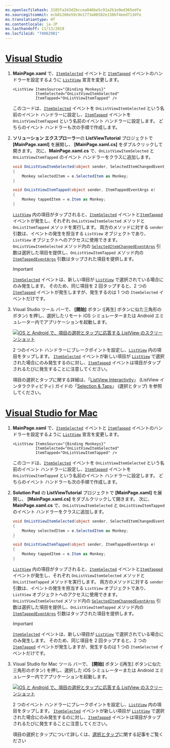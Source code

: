 ```yaml
---
ms.openlocfilehash: 2185fa243d2bccea046be5c91a2b1e9ed365edfe
ms.sourcegitcommit: ecb81266e59c9e1773a06582e138bf4eed713dfe
ms.translationtype: HT
ms.contentlocale: ja-JP
ms.lasthandoff: 11/13/2019
ms.locfileid: "74062901"
---
```

# <a name="visual-studiotabvswin"></a>[Visual Studio](#tab/vswin)

1. **MainPage.xaml** で、[`ItemSelected`](xref:Xamarin.Forms.ListView.ItemSelected) イベントと [`ItemTapped`](xref:Xamarin.Forms.ListView.ItemTapped) イベントのハンドラーを設定するように [`ListView`](xref:Xamarin.Forms.ListView) 宣言を変更します。

    ```xaml
    <ListView ItemsSource="{Binding Monkeys}"
              ItemSelected="OnListViewItemSelected"
              ItemTapped="OnListViewItemTapped" />
    ```

    このコードは、[`ItemSelected`](xref:Xamarin.Forms.ListView.ItemSelected) イベントを `OnListViewItemSelected` という名前のイベント ハンドラーに設定し、[`ItemTapped`](xref:Xamarin.Forms.ListView.ItemTapped) イベントを `OnListViewItemTapped` という名前のイベント ハンドラーに設定します。 どちらのイベント ハンドラーも次の手順で作成します。

1. **ソリューション エクスプローラー**の **ListViewTutorial** プロジェクトで **[MainPage.xaml]** を展開し、 **[MainPage.xaml.cs]** をダブルクリックして開きます。 次に、**MainPage.xaml.cs** で、`OnListViewItemSelected` と `OnListViewItemTapped` のイベント ハンドラーをクラスに追加します。

    ```csharp
    void OnListViewItemSelected(object sender, SelectedItemChangedEventArgs e)
    {
        Monkey selectedItem = e.SelectedItem as Monkey;
    }

    void OnListViewItemTapped(object sender, ItemTappedEventArgs e)
    {
        Monkey tappedItem = e.Item as Monkey;
    }
    ```

    [`ListView`](xref:Xamarin.Forms.ListView) 内の項目がタップされると、[`ItemSelected`](xref:Xamarin.Forms.ListView.ItemSelected) イベントと[`ItemTapped`](xref:Xamarin.Forms.ListView.ItemTapped) イベントが発生し、それぞれ `OnListViewItemSelected` メソッドと `OnListItemTapped` メソッドを実行します。 両方のメソッドに対する `sender` 引数は、イベントの発生を担当する `ListView` オブジェクトであり、`ListView` オブジェクトへのアクセスに使用できます。 `OnListViewItemSelected` メソッド内の [`SelectedItemChangedEventArgs`](xref:Xamarin.Forms.SelectedItemChangedEventArgs) 引数は選択した項目を提供し、`OnListViewItemTapped` メソッド内の [`ItemTappedEventArgs`](xref:Xamarin.Forms.ItemTappedEventArgs) 引数はタップされた項目を提供します。

    > [!IMPORTANT]
    > [`ItemSelected`](xref:Xamarin.Forms.ListView.ItemSelected) イベントは、新しい項目が [`ListView`](xref:Xamarin.Forms.ListView) で選択されている場合にのみ発生します。 そのため、同じ項目を 2 回タップすると、2 つの [`ItemTapped`](xref:Xamarin.Forms.ListView.ItemTapped) イベントが発生しますが、発生するのは 1 つの `ItemSelected` イベントだけです。

1. Visual Studio ツール バーで、 **[開始]** ボタン ([再生] ボタンに似た三角形のボタン) を押し、選択したリモート iOS シミュレーターまたは Android エミュレーター内でアプリケーションを起動します。

    [![iOS と Android で、項目の選択とタップに応答する ListView のスクリーンショット](../images/item-selection.png "ListView 項目の選択")](../images/item-selection-large.png#lightbox "ListView 項目の選択")

    2 つのイベント ハンドラーにブレークポイントを設定し、[`ListView`](xref:Xamarin.Forms.ListView) 内の項目をタップします。 [`ItemSelected`](xref:Xamarin.Forms.ListView.ItemSelected) イベントが新しい項目が [`ListView`](xref:Xamarin.Forms.ListView) で選択された場合にのみ発生するのに対し、[`ItemTapped`](xref:Xamarin.Forms.ListView.ItemTapped) イベントは項目がタップされるたびに発生することに注意してください。

    項目の選択とタップに関する詳細は、「[ListView Interactivity](~/xamarin-forms/user-interface/listview/interactivity.md)」 (ListView インタラクティビティ) ガイドの「[Selection & Taps](~/xamarin-forms/user-interface/listview/interactivity.md#selection-and-taps)」 (選択とタップ) を参照してください。

# <a name="visual-studio-for-mactabvsmac"></a>[Visual Studio for Mac](#tab/vsmac)

1. **MainPage.xaml** で、[`ItemSelected`](xref:Xamarin.Forms.ListView.ItemSelected) イベントと [`ItemTapped`](xref:Xamarin.Forms.ListView.ItemTapped) イベントのハンドラーを設定するように [`ListView`](xref:Xamarin.Forms.ListView) 宣言を変更します。

    ```xaml
    <ListView ItemsSource="{Binding Monkeys}"
              ItemSelected="OnListViewItemSelected"
              ItemTapped="OnListViewItemTapped" />
    ```

    このコードは、[`ItemSelected`](xref:Xamarin.Forms.ListView.ItemSelected) イベントを `OnListViewItemSelected` という名前のイベント ハンドラーに設定し、[`ItemTapped`](xref:Xamarin.Forms.ListView.ItemTapped) イベントを `OnListViewItemTapped` という名前のイベント ハンドラーに設定します。 どちらのイベント ハンドラーも次の手順で作成します。

1. **Solution Pad** の **ListViewTutorial** プロジェクトで **[MainPage.xaml]** を展開し、 **[MainPage.xaml.cs]** をダブルクリックして開きます。 次に、**MainPage.xaml.cs** で、`OnListViewItemSelected` と `OnListViewItemTapped` のイベント ハンドラーをクラスに追加します。

    ```csharp
    void OnListViewItemSelected(object sender, SelectedItemChangedEventArgs e)
    {
        Monkey selectedItem = e.SelectedItem as Monkey;
    }

    void OnListViewItemTapped(object sender, ItemTappedEventArgs e)
    {
        Monkey tappedItem = e.Item as Monkey;
    }
    ```

    [`ListView`](xref:Xamarin.Forms.ListView) 内の項目がタップされると、[`ItemSelected`](xref:Xamarin.Forms.ListView.ItemSelected) イベントと[`ItemTapped`](xref:Xamarin.Forms.ListView.ItemTapped) イベントが発生し、それぞれ `OnListViewItemSelected` メソッドと `OnListItemTapped` メソッドを実行します。 両方のメソッドに対する `sender` 引数は、イベントの発生を担当する `ListView` オブジェクトであり、`ListView` オブジェクトへのアクセスに使用できます。 `OnListViewItemSelected` メソッド内の [`SelectedItemChangedEventArgs`](xref:Xamarin.Forms.SelectedItemChangedEventArgs) 引数は選択した項目を提供し、`OnListViewItemTapped` メソッド内の [`ItemTappedEventArgs`](xref:Xamarin.Forms.ItemTappedEventArgs) 引数はタップされた項目を提供します。

    > [!IMPORTANT]
    > [`ItemSelected`](xref:Xamarin.Forms.ListView.ItemSelected) イベントは、新しい項目が [`ListView`](xref:Xamarin.Forms.ListView) で選択されている場合にのみ発生します。 そのため、同じ項目を 2 回タップすると、2 つの [`ItemTapped`](xref:Xamarin.Forms.ListView.ItemTapped) イベントが発生しますが、発生するのは 1 つの `ItemSelected` イベントだけです。

1. Visual Studio for Mac ツール バーで、 **[開始]** ボタン ([再生] ボタンに似た三角形のボタン) を押し、選択した iOS シミュレーターまたは Android エミュレーター内でアプリケーションを起動します。

    [![iOS と Android で、項目の選択とタップに応答する ListView のスクリーンショット](../images/item-selection.png "ListView 項目の選択")](../images/item-selection-large.png#lightbox "ListView 項目の選択")

    2 つのイベント ハンドラーにブレークポイントを設定し、[`ListView`](xref:Xamarin.Forms.ListView) 内の項目をタップします。 [`ItemSelected`](xref:Xamarin.Forms.ListView.ItemSelected) イベントが新しい項目が [`ListView`](xref:Xamarin.Forms.ListView) で選択された場合にのみ発生するのに対し、[`ItemTapped`](xref:Xamarin.Forms.ListView.ItemTapped) イベントは項目がタップされるたびに発生することに注意してください。

    項目の選択とタップについて詳しくは、[選択とタップ](~/xamarin-forms/user-interface/listview/interactivity.md#selection-and-taps)に関する記事をご覧ください
